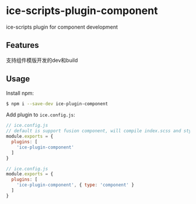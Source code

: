 # ice-scripts-plugin-component

ice-scripts plugin for component development

## Features

支持组件模版开发的dev和build

## Usage

Install npm:

```bash
$ npm i --save-dev ice-plugin-component
```

Add plugin to `ice.config.js`:

```js
// ice.config.js
// default is support fusion component, will compile index.scss and style.js
module.exports = {
  plugins: [
    'ice-plugin-component'
  ]
}
```

```js
// ice.config.js
module.exports = {
  plugins: [
    'ice-plugin-component', { type: 'component' }
  ]
}
```